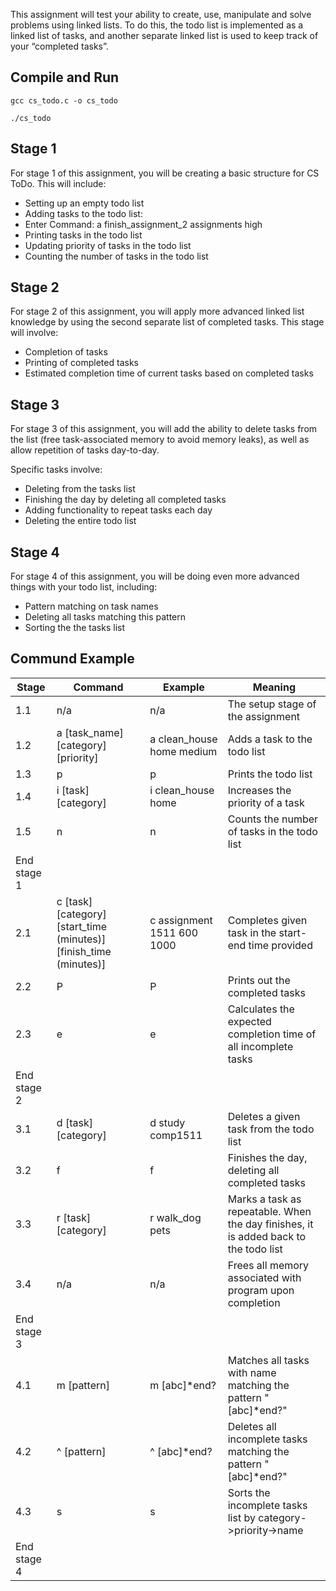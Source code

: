 This assignment will test your ability to create, use, manipulate and solve problems using linked lists. To do this, the todo list is implemented as a linked list of tasks, and another separate linked list is used to keep track of your “completed tasks”.

## Compile and Run
```gcc cs_todo.c -o cs_todo```

```./cs_todo```

## Stage 1
For stage 1 of this assignment, you will be creating a basic structure for CS ToDo. This will include:

  - Setting up an empty todo list
  - Adding tasks to the todo list:
  - Enter Command: a finish_assignment_2 assignments high
  - Printing tasks in the todo list
  - Updating priority of tasks in the todo list
  - Counting the number of tasks in the todo list


## Stage 2
For stage 2 of this assignment, you will apply more advanced linked list knowledge by using the second separate list of completed tasks. This stage will involve:

  - Completion of tasks
  - Printing of completed tasks
  - Estimated completion time of current tasks based on completed tasks

## Stage 3
For stage 3 of this assignment, you will add the ability to delete tasks from the list (free task-associated memory to avoid memory leaks), as well as allow repetition of tasks day-to-day.

Specific tasks involve:

  - Deleting from the tasks list
  - Finishing the day by deleting all completed tasks
  - Adding functionality to repeat tasks each day
  - Deleting the entire todo list

## Stage 4
For stage 4 of this assignment, you will be doing even more advanced things with your todo list, including:

  - Pattern matching on task names
  - Deleting all tasks matching this pattern
  - Sorting the the tasks list


## Commund Example
| Stage       | Command                        | Example                                      | Meaning                                                      |
|-------------|--------------------------------|----------------------------------------------|--------------------------------------------------------------|
| 1.1         | n/a                            | n/a                                          | The setup stage of the assignment                            |
| 1.2         | a [task_name] [category] [priority] | a clean_house home medium                     | Adds a task to the todo list                                 |
| 1.3         | p                              | p                                            | Prints the todo list                                         |
| 1.4         | i [task] [category]            | i clean_house home                           | Increases the priority of a task                             |
| 1.5         | n                              | n                                            | Counts the number of tasks in the todo list                  |
| End stage 1 |                                |                                              |                                                              |
| 2.1         | c [task] [category] [start_time (minutes)] [finish_time (minutes)] | c assignment 1511 600 1000                  | Completes given task in the start-end time provided           |
| 2.2         | P                              | P                                            | Prints out the completed tasks                               |
| 2.3         | e                              | e                                            | Calculates the expected completion time of all incomplete tasks |
| End stage 2 |                                |                                              |                                                              |
| 3.1         | d [task] [category]            | d study comp1511                             | Deletes a given task from the todo list                       |
| 3.2         | f                              | f                                            | Finishes the day, deleting all completed tasks                |
| 3.3         | r [task] [category]            | r walk_dog pets                              | Marks a task as repeatable. When the day finishes, it is added back to the todo list |
| 3.4         | n/a                            | n/a                                          | Frees all memory associated with program upon completion      |
| End stage 3 |                                |                                              |                                                              |
| 4.1         | m [pattern]                    | m [abc]*end?                                 | Matches all tasks with name matching the pattern "[abc]*end?" |
| 4.2         | ^ [pattern]                    | ^ [abc]*end?                                 | Deletes all incomplete tasks matching the pattern "[abc]*end?" |
| 4.3         | s                              | s                                            | Sorts the incomplete tasks list by category->priority->name   |
| End stage 4 |                                |                                              |                                                              |
